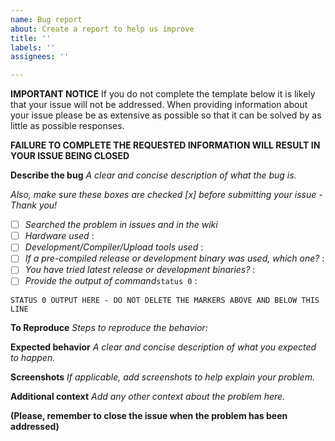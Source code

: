 ```yaml
---
name: Bug report
about: Create a report to help us improve
title: ''
labels: ''
assignees: ''

---
```


**IMPORTANT NOTICE**
If you do not complete the template below it is likely that your issue will not be addressed. When providing information about your issue please be as extensive as possible so that it can be solved by as little as possible responses.

**FAILURE TO COMPLETE THE REQUESTED INFORMATION WILL RESULT IN YOUR ISSUE BEING CLOSED**

**Describe the bug**
_A clear and concise description of what the bug is._


_Also, make sure these boxes are checked [x] before submitting your issue - Thank you!_
- [ ] _Searched the problem in issues and in the wiki_
- [ ] _Hardware used_ : 
- [ ] _Development/Compiler/Upload tools used_ :
- [ ] _If a pre-compiled release or development binary was used, which one?_ :
- [ ] _You have tried latest release or development binaries?_ :
- [ ] _Provide the output of command_``status 0`` :
```
STATUS 0 OUTPUT HERE - DO NOT DELETE THE MARKERS ABOVE AND BELOW THIS LINE
```

**To Reproduce**
_Steps to reproduce the behavior:_


**Expected behavior**
_A clear and concise description of what you expected to happen._


**Screenshots**
_If applicable, add screenshots to help explain your problem._


**Additional context**
_Add any other context about the problem here._


**(Please, remember to close the issue when the problem has been addressed)**
